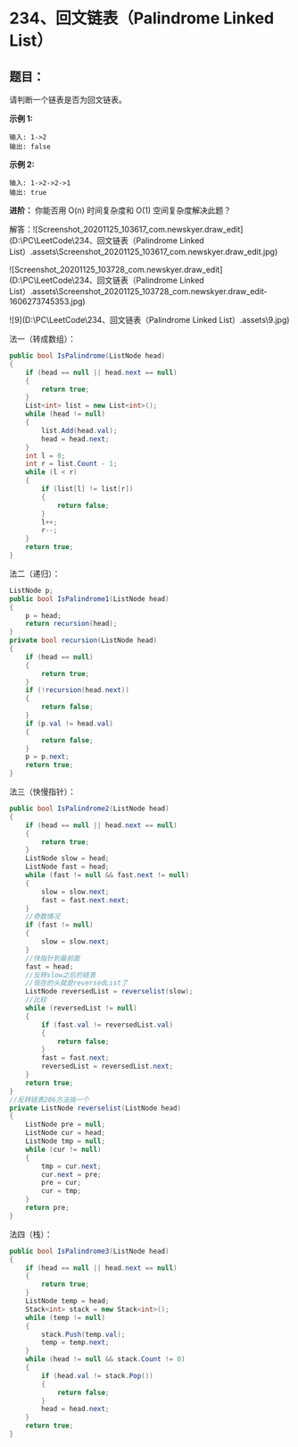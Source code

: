 # 234、回文链表（Palindrome Linked List）

## 题目：

请判断一个链表是否为回文链表。

**示例 1:**

```
输入: 1->2
输出: false
```

**示例 2:**

```
输入: 1->2->2->1
输出: true
```

**进阶：**
你能否用 O(n) 时间复杂度和 O(1) 空间复杂度解决此题？

解答：![Screenshot_20201125_103617_com.newskyer.draw_edit](D:\PC\LeetCode\234、回文链表（Palindrome Linked List）.assets\Screenshot_20201125_103617_com.newskyer.draw_edit.jpg)



![Screenshot_20201125_103728_com.newskyer.draw_edit](D:\PC\LeetCode\234、回文链表（Palindrome Linked List）.assets\Screenshot_20201125_103728_com.newskyer.draw_edit-1606273745353.jpg)

![9](D:\PC\LeetCode\234、回文链表（Palindrome Linked List）.assets\9.jpg)

法一（转成数组）：

```csharp
public bool IsPalindrome(ListNode head)
{
    if (head == null || head.next == null) 
    {
        return true;
    }
    List<int> list = new List<int>();
    while (head != null) 
    {
        list.Add(head.val);
        head = head.next;
    }
    int l = 0;
    int r = list.Count - 1;
    while (l < r) 
    {
        if (list[l] != list[r]) 
        {
            return false;
        }
        l++;
        r--;
    }
    return true;
}
```

法二（递归）：

```csharp
ListNode p;
public bool IsPalindrome1(ListNode head)
{
    p = head;
    return recursion(head);
}
private bool recursion(ListNode head)
{
    if (head == null) 
    {
        return true;
    }
    if (!recursion(head.next)) 
    {
        return false;
    }
    if (p.val != head.val) 
    {
        return false;
    }
    p = p.next;
    return true;
}
```

法三（快慢指针）：

```csharp
public bool IsPalindrome2(ListNode head)
{
    if (head == null || head.next == null) 
    {
        return true;
    }
    ListNode slow = head;
    ListNode fast = head;
    while (fast != null && fast.next != null) 
    {
        slow = slow.next;
        fast = fast.next.next;
    }
    //奇数情况
    if (fast != null) 
    {
        slow = slow.next;
    }
    //快指针到最前面
    fast = head;
    //反转slow之后的链表
    //现在的头就是reversedList了
    ListNode reversedList = reverselist(slow);
    //比较
    while (reversedList != null) 
    {
        if (fast.val != reversedList.val)
        {
            return false;
        }
        fast = fast.next;
        reversedList = reversedList.next;
    }
    return true;
}
//反转链表206方法挑一个
private ListNode reverselist(ListNode head)
{
    ListNode pre = null;
    ListNode cur = head;
    ListNode tmp = null;
    while (cur != null)
    {
        tmp = cur.next;
        cur.next = pre;
        pre = cur;
        cur = tmp;
    }
    return pre;
}
```

法四（栈）：

```csharp
public bool IsPalindrome3(ListNode head)
{
    if (head == null || head.next == null) 
    {
        return true;
    }
    ListNode temp = head;
    Stack<int> stack = new Stack<int>();
    while (temp != null)
    {
        stack.Push(temp.val);
        temp = temp.next;
    }
    while (head != null && stack.Count != 0) 
    {
        if (head.val != stack.Pop()) 
        {
            return false;
        }
        head = head.next;
    }
    return true;
}
```

